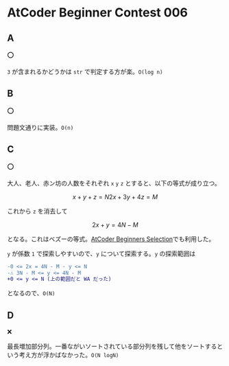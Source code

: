 # AtCoder Beginner Contest 006

## A

:o:

`3` が含まれるかどうかは `str` で判定する方が楽。`O(log n)`

## B

:o:

問題文通りに実装。`O(n)`

## C

:o:

大人、老人、赤ン坊の人数をそれぞれ `x` `y` `z` とすると、以下の等式が成り立つ。

```math
x + y + z = N
2x + 3y + 4z = M
```

これから `z` を消去して

```math
2x + y = 4N - M
```

となる。これはベズーの等式。[AtCoder Beginners Selection](../../AtCoderBeginnersSelection/otoshidama.py)でも利用した。

`y` が係数 `1` で探索しやすいので、`y` について探索する。`y` の探索範囲は

```diff
-0 <= 2x = 4N - M - y <= N
-∴ 3N - M <= y <= 4N - M
+0 <= y <= N (上の範囲だと WA だった)
```

となるので、`O(N)`

## D

:x:

最長増加部分列。一番ながいソートされている部分列を残して他をソートするという考え方が浮かばなかった。`O(N logN)`
